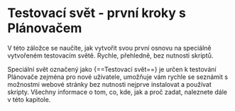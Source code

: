 # Testovací svět - první kroky s Plánovačem

V této záložce se naučíte, jak vytvořit svou první osnovu na speciálně vytvořeném testovacím světě. Rychle, přehledně, bez nutnosti skriptů.

Speciální svět označený jako {==Testovací svět==} je určen k testování Plánovače zejména pro nové uživatele, umožňuje vám rychle se seznámit s možnostmi webové stránky bez nutnosti nejprve instalovat a používat skripty. Všechny informace o tom, co, kde, jak a proč zadat, naleznete dále v této kapitole.
